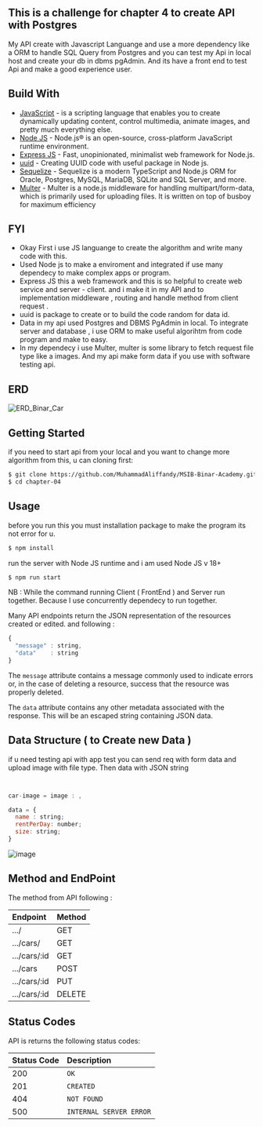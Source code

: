 ## This is a challenge for chapter 4 to create API with Postgres 
My API create with Javascript Languange and use a more dependency like a ORM to handle SQL Query from Postgres and you can test my Api in local host and create your db in dbms pgAdmin. And its have a front end to test Api and make a good experience user.

## Build With
- [JavaScript](https://www.javascript.com/) - is a scripting language that enables you to create dynamically updating content, control multimedia, animate      images, and pretty much everything else.
- [Node JS](https://nodejs.org/en) - Node.js® is an open-source, cross-platform JavaScript runtime environment.
- [Express JS](https://expressjs.com/) - Fast, unopinionated, minimalist web framework for Node.js.
- [uuid](https://www.npmjs.com/package/uuid) - Creating UUID code with useful package in Node js.
- [Sequelize](https://sequelize.org) - Sequelize is a modern TypeScript and Node.js ORM for Oracle, Postgres, MySQL, MariaDB, SQLite and SQL Server, and more.
- [Multer](https://www.npmjs.com/package/multer) - Multer is a node.js middleware for handling multipart/form-data, which is primarily used for uploading files. It is written on top of busboy for maximum efficiency


## FYI 

- Okay First i use JS languange to create the algorithm and write many code with this.
- Used Node js to make a enviroment and integrated if use many dependecy to make complex apps or program.
- Express JS this a web framework and this is so helpful to create web service and server - client. and i make it in my API and to implementation middleware , routing and handle method from client request .
- uuid is package to create or to build the code random for data id.
- Data in my api used Postgres and DBMS PgAdmin in local. To integrate server and database , i use ORM to make useful algorihtm from code program and make to easy.
- In my dependecy i use Multer, multer is some library to fetch request file type like a images. And my api make form data if you use with software testing api.

## ERD
![ERD_Binar_Car](https://github.com/MuhammadAliffandy/MSIB-Binar-Academy/assets/94156412/05b2268a-d527-48f6-b16d-415011123d41)

## Getting Started

if you need to start api from your local and you want to change more algorithm from this, u can cloning first:

```sh
$ git clone https://github.com/MuhammadAliffandy/MSIB-Binar-Academy.git
$ cd chapter-04
```

## Usage

before you run this you must installation package to make the program its not error for u.

```sh
$ npm install
```

run the server with Node JS runtime and i am used Node JS v 18+

```sh
$ npm run start
```
NB : While the command running Client ( FrontEnd ) and Server run together. Because I use concurrently dependecy to run together.

Many API endpoints return the JSON representation of the resources created or edited. and following : 
```javascript
{
  "message" : string,
  "data"    : string
}
```
The `message` attribute contains a message commonly used to indicate errors or, in the case of deleting a resource, success that the resource was properly deleted.

The `data` attribute contains any other metadata associated with the response. This will be an escaped string containing JSON data.

## Data Structure ( to Create new Data )

if u need testing api with app test you can send req with form data and upload image with file type. Then data with JSON string

```javascript


car-image = image : ,

data = {
  name : string;
  rentPerDay: number;
  size: string;
}
```
![image](https://github.com/MuhammadAliffandy/MSIB-Binar-Academy/assets/94156412/38aa8320-57a3-49b1-89c1-abea89e1c702)


## Method and EndPoint

The method from API following :

| Endpoint | Method | 
| :--- | :--- |
| .../| GET |
| .../cars/ | GET |
| .../cars/:id | GET |
| .../cars | POST |
| .../cars/:id | PUT |
| .../cars/:id | DELETE |

## Status Codes

API is returns the following status codes:

| Status Code | Description |
| :--- | :--- |
| 200 | `OK` |
| 201 | `CREATED` |
| 404 | `NOT FOUND` |
| 500 | `INTERNAL SERVER ERROR` |





